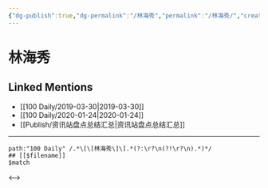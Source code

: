 ```yaml
---
{"dg-publish":true,"dg-permalink":"/林海秀","permalink":"/林海秀/","created":"2022-12-22T14:47:35.000+08:00","updated":"2023-04-10T16:42:25.000+08:00"}
---
```


# 林海秀

## Linked Mentions
- [[100 Daily/2019-03-30\|2019-03-30]]
- [[100 Daily/2020-01-24\|2020-01-24]]
- [[Publish/资讯站盘点总结汇总\|资讯站盘点总结汇总]]


---

```expander
path:"100 Daily" /.*\[\[林海秀\]\].*(?:\r?\n(?!\r?\n).*)*/
## [[$filename]]
$match
```

<-->